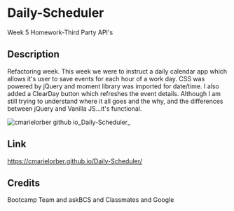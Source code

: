 # Daily-Scheduler
Week 5 Homework-Third Party API's



## Description
Refactoring week. This week we were to instruct a daily calendar app which allows it's user to save events for each hour of a work day. CSS was powered by jQuery and moment library was imported for date/time. I also added a ClearDay button which refreshes the event details. 
Although I am still trying to understand where it all goes and the why, and the differences between jQuery and Vanilla JS...it's functional. 


![cmarielorber github io_Daily-Scheduler_](https://user-images.githubusercontent.com/109984761/198849089-c11c38ef-8605-43de-bf54-61833c5adace.png)



## Link

https://cmarielorber.github.io/Daily-Scheduler/

## Credits

Bootcamp Team and askBCS and Classmates and Google
